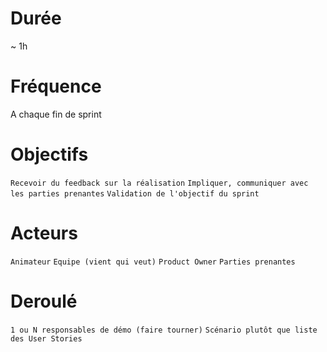 # Durée

~ 1h

# Fréquence

A chaque fin de sprint

# Objectifs

`Recevoir du feedback sur la réalisation`
`Impliquer, communiquer avec les parties prenantes`
`Validation de l'objectif du sprint`

# Acteurs

`Animateur`
`Equipe (vient qui veut)`
`Product Owner`
`Parties prenantes`

# Deroulé
 
`1 ou N responsables de démo (faire tourner)`
`Scénario plutôt que liste des User Stories`
